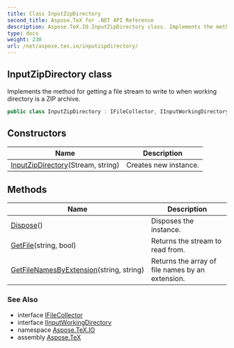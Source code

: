 ```yaml
---
title: Class InputZipDirectory
second_title: Aspose.TeX for .NET API Reference
description: Aspose.TeX.IO.InputZipDirectory class. Implements the method for getting a file stream to write to when working directory is a ZIP archive
type: docs
weight: 230
url: /net/aspose.tex.io/inputzipdirectory/
---
```

## InputZipDirectory class

Implements the method for getting a file stream to write to when working directory is a ZIP archive.

```csharp
public class InputZipDirectory : IFileCollector, IInputWorkingDirectory
```

## Constructors

| Name | Description |
| --- | --- |
| [InputZipDirectory](inputzipdirectory/)(Stream, string) | Creates new instance. |

## Methods

| Name | Description |
| --- | --- |
| [Dispose](../../aspose.tex.io/inputzipdirectory/dispose/)() | Disposes the instance. |
| [GetFile](../../aspose.tex.io/inputzipdirectory/getfile/)(string, bool) | Returns the stream to read from. |
| [GetFileNamesByExtension](../../aspose.tex.io/inputzipdirectory/getfilenamesbyextension/)(string, string) | Returns the array of file names by an extension. |

### See Also

* interface [IFileCollector](../ifilecollector/)
* interface [IInputWorkingDirectory](../iinputworkingdirectory/)
* namespace [Aspose.TeX.IO](../../aspose.tex.io/)
* assembly [Aspose.TeX](../../)


